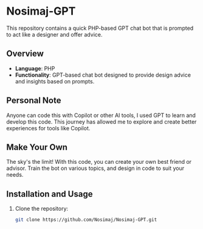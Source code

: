 # Nosimaj-GPT

This repository contains a quick PHP-based GPT chat bot that is prompted to act like a designer and offer advice.

## Overview

- **Language**: PHP
- **Functionality**: GPT-based chat bot designed to provide design advice and insights based on prompts.

## Personal Note

Anyone can code this with Copilot or other AI tools, I used GPT to learn and develop this code. This journey has allowed me to explore and create better experiences for tools like Copilot.

## Make Your Own

The sky's the limit! With this code, you can create your own best friend or advisor. Train the bot on various topics, and design in code to suit your needs.

## Installation and Usage

1. Clone the repository:
   ```bash
   git clone https://github.com/Nosimaj/Nosimaj-GPT.git
